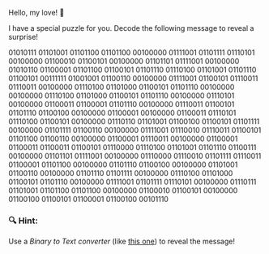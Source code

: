 Hello, my love! 💙 

I have a special puzzle for you. Decode the following message to reveal a surprise!

01010111 01101001 01101100 01101100 00100000 01111001 01101111 01110101
00100000 01100010 01100101 00100000 01101101 01111001 00100000
01010110 01100001 01101100 01100101 01101110 01110100 01101001
01101110 01100101 00111111 
01001001 01100110 00100000 01111001 01100101 01110011 01110011 00100000 01110100 01101000 01100101 01101110 00100000 00100000 01110100 01101000 01100101 01101110 00100000 01110101 00100000 01100011 01100001 01101110 00100000 01110011 01100101 01101110 01100100 00100000 01100001 00100000 01100011 01110101 01110100 01100101 00100000 01110110 01101001 01100100 01100101 01101111 00100000 01101111 01100110 00100000 01111001 01110010 01110011 01100101 01101100 01100110 00100000 01100001 01110011 00100000 01100001 01100011 01100011 01100101 01110000 01110100 01101001 01101110 01100111 00100000 01101101 01111001 00100000 01110000 01110010 01101111 01110011 01100001 01101100 00100000 01101110 01100100 00100000 01101001 01100110 00100000 01101110 01101111 00100000 01110100 01101000 01100101 01101110 00100000 01111001 01101111 01110101 00100000 01110111 01101001 01101100 01101100 00100000 01100010 01100101 00100000 01100100 01100101 01100001 01100100 00101110

### 🔍 Hint:  
Use a *Binary to Text converter* (like [this one](https://www.rapidtables.com/convert/number/binary-to-ascii.html)) to reveal the message!
